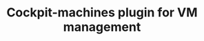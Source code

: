 ---
menu:
  sidebar:
    identifier: plugin-cockpit-machines
    name: cockpit-machines plugin
    parent: administracion-kvm
    weight: 3
title: Cockpit-machines plugin for VM management
---